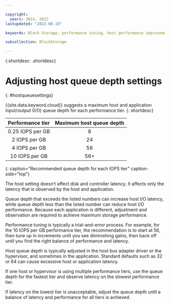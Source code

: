 ```yaml
---

copyright:
  years: 2014, 2022
lastupdated: "2022-08-19"

keywords: Block Storage, performance tuning, host performance improvement,

subcollection: BlockStorage

---
```

{:shortdesc: .shortdesc}

# Adjusting host queue depth settings
{: #hostqueuesettings}

{{site.data.keyword.cloud}} suggests a maximum host and application input/output (I/O) queue depth for each performance tier.
{: shortdesc}

| Performance tier | Maximum host queue depth |
|:------:|:------:|
| 0.25 IOPS per GB | 8 |
| 2 IOPS per GB | 24 |
| 4 IOPS per GB | 56 |
| 10 IOPS per GB | 56+ |
{: caption="Recommended queue depth for each IOPS tier" caption-side="top"}

The host setting doesn’t affect disk and controller latency. It affects only the latency that is observed by the host and application.

Queue depth that exceeds the listed numbers can increase host I/O latency, while queue depth less than the listed number can reduce host I/O performance. Because each application is different, adjustment and observation are required to achieve maximum storage performance. 

Performance tuning is typically a trial-and-error process. For example, for the 10 IOPS per GB performance tier, the recommendation is to start at 56, then tune up in increments until you see diminishing gains, then back off until you find the right balance of performance and latency.

Host queue depth is typically adjusted in the host bus adapter driver or the hypervisor, and sometimes in the application. Standard defaults such as 32 or 64 can cause excessive host or application latency.

If one host or hypervisor is using multiple performance tiers, use the queue depth for the fastest tier and observe latency on the slowest performance tier.

If latency on the lowest tier is unacceptable, adjust the queue depth until a balance of latency and performance for all tiers is achieved.